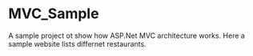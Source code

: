 # MVC_Sample
A sample project ot show how ASP.Net MVC architecture works.
Here a sample website lists differnet restaurants.
